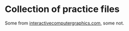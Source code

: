 # Collection of practice files

Some from [interactivecomputergraphics.com](https://www.interactivecomputergraphics.com), some not.